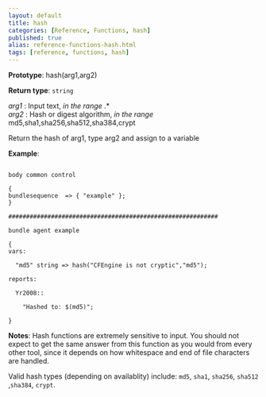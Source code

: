 ```yaml
---
layout: default
title: hash
categories: [Reference, Functions, hash]
published: true
alias: reference-functions-hash.html
tags: [reference, functions, hash]
---
```


**Prototype**: hash(arg1,arg2) 

**Return type**: `string`

  
 *arg1* : Input text, *in the range* .\*   
 *arg2* : Hash or digest algorithm, *in the range*
md5,sha1,sha256,sha512,sha384,crypt   

Return the hash of arg1, type arg2 and assign to a variable

**Example**:

```cf3

body common control

{
bundlesequence  => { "example" };
}

###########################################################

bundle agent example

{     
vars:

  "md5" string => hash("CFEngine is not cryptic","md5");

reports:

  Yr2008::

    "Hashed to: $(md5)";

}
```

**Notes**:
Hash functions are extremely sensitive to input. You should not expect
to get the same answer from this function as you would from every other
tool, since it depends on how whitespace and end of file characters are
handled.

Valid hash types (depending on availablity) include: `md5`, `sha1`,
`sha256`, `sha512` ,`sha384`, `crypt`.
